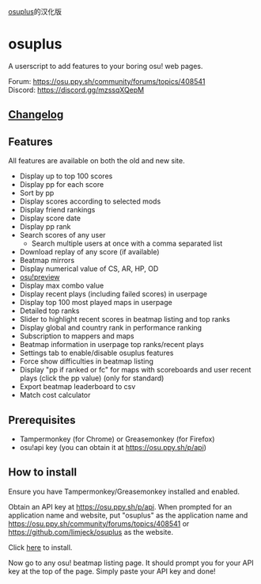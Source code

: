 [osuplus](https://github.com/limjeck/osuplus)的汉化版 

# osuplus

A userscript to add features to your boring osu! web pages.

Forum: https://osu.ppy.sh/community/forums/topics/408541 \
Discord: https://discord.gg/mzssqXQepM

## [Changelog](CHANGELOG.md)

## Features
All features are available on both the old and new site.
- Display up to top 100 scores
- Display pp for each score
- Sort by pp
- Display scores according to selected mods
- Display friend rankings
- Display score date
- Display pp rank
- Search scores of any user
  - Search multiple users at once with a comma separated list
- Download replay of any score (if available)
- Beatmap mirrors
- Display numerical value of CS, AR, HP, OD
- [osu!preview](https://osu.ppy.sh/forum/t/383371)
- Display max combo value
- Display recent plays (including failed scores) in userpage
- Display top 100 most played maps in userpage
- Detailed top ranks
- Slider to highlight recent scores in beatmap listing and top ranks
- Display global and country rank in performance ranking
- Subscription to mappers and maps
- Beatmap information in userpage top ranks/recent plays
- Settings tab to enable/disable osuplus features
- Force show difficulties in beatmap listing
- Display "pp if ranked or fc" for maps with scoreboards and user recent plays (click the pp value) (only for standard)
- Export beatmap leaderboard to csv
- Match cost calculator

## Prerequisites
- Tampermonkey (for Chrome) or Greasemonkey (for Firefox)
- osu!api key (you can obtain it at https://osu.ppy.sh/p/api)

## How to install
Ensure you have Tampermonkey/Greasemonkey installed and enabled. 

Obtain an API key at https://osu.ppy.sh/p/api. When prompted for an application name and website, put "osuplus" as the application name and https://osu.ppy.sh/community/forums/topics/408541 or https://github.com/limjeck/osuplus as the website.

Click [here](https://github.com/limjeck/osuplus/raw/master/osuplus.user.js) to install.

Now go to any osu! beatmap listing page. It should prompt you for your API key at the top of the page. Simply paste your API key and done!
